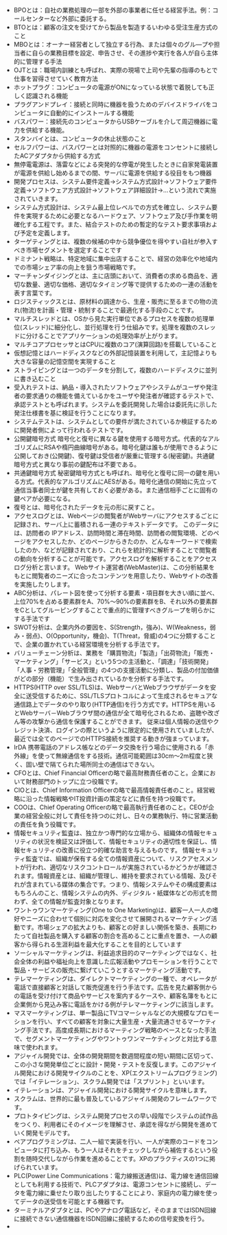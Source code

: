 - BPOとは：自社の業務処理の一部を外部の事業者に任せる経営手法。例：コールセンターなど外部に委託する。
- BTOとは：顧客の注文を受けてから製品を製造するいわゆる受注生産方式のこと
- MBOとは：オーナー経営者として独立する行為、または個々のグル―プや担当者に自らの業務目標を設定、申告させ、その進捗や実行を各人が自ら主体的に管理する手法
- OJTとは：職場内訓練とも呼ばれ、実際の現場で上司や先輩の指導のもとで仕事を習得させていく教育方法
- ホットプラグ：コンピュータの電源がONになっている状態で着脱しても正しく認識される機能
- プラグアンドプレイ：接続と同時に機器を扱うためのデバイスドライバをコンピュータに自動的にインストールする機能
- バスパワー：接続先のコンピュータからUSBケーブルを介して周辺機器に電力を供給する機能。
- スタンバイとは、コンピュータの休止状態のこと
- セルフパワーは、バスパワーとは対照的に機器の電源をコンセントに接続したACアダプタから供給する方式
- 無停電電源は、落雷などによる突発的な停電が発生したときに自家発電装置が電源を供給し始めるまでの間、サーバに電源を供給する役目をもつ機器
- 開発プロセスは、システム要件定義→システム方式設計→ソフトウェア要件定義→ソフトウェア方式設計→ソフトウェア詳細設計→…という流れで実施されていきます。
- システム方式設計は、システム最上位レベルでの方式を確立し、システム要件を実現するために必要となるハードウェア、ソフトウェア及び手作業を明確化する工程です。また、結合テストのための暫定的なテスト要求事項および予定を定義します。
- ターゲティングとは、複数の候補の中から競争優位を得やすい自社が参入すべき市場セグメントを選定することです
- ドミナント戦略は、特定地域に集中出店することで、経営の効率化や地域内での市場シェア率の向上を狙う市場戦略です。
- マーチャンダイジングとは、主に店頭において、消費者の求める商品を、適切な数量、適切な価格、適切なタイミング等で提供するための一連の活動を表す言葉です。
- ロジスティックスとは、原材料の調達から、生産・販売に至るまでの物の流れ(物流)を計画・管理・統制することで最適化する手段のことです。
- マルチスレッドとは、OSから見た実行単位であるプロセスを複数の処理単位(スレッド)に細分化し、並行処理を行う仕組みです。処理を複数のスレッドに分けることでアプリケーションの処理効率が上がります。
- マルチコアプロセッサとはCPUに複数のコア(演算回路)を搭載していること
- 仮想記憶とはハードディスクなどの外部記憶装置を利用して，主記憶よりも大きな容量の記憶空間を実現すること
- ストライピングとは一つのデータを分割して，複数のハードディスクに並列に書き込むこと
- 受入れテストは、納品・導入されたソフトウェアやシステムがユーザや発注者の要求通りの機能を備えているかをユーザや発注者が確認するテストで、承認テストとも呼ばれます。システムを委託開発した場合は委託先に示した発注仕様書を基に検証を行うことになります。
- システムテストは、システムとしての要件が満たされているか検証するために開発者側によって行われるテストです。
- 公開鍵暗号方式
暗号化と復号に異なる鍵を使用する暗号方式。代表的なアルゴリズムにRSAや楕円曲線暗号がある。暗号化鍵は誰もが使用できるように公開しておき(公開鍵)、復号鍵は受信者が厳重に管理する(秘密鍵)。共通鍵暗号方式と異なり事前の鍵配布は不要である。
- 共通鍵暗号方式
秘密鍵暗号方式とも呼ばれ、暗号化と復号に同一の鍵を用いる方式。代表的なアルゴリズムにAESがある。暗号化通信の開始に先立って通信当事者同士が鍵を共有しておく必要がある。また通信相手ごとに固有の鍵ペアが必要になる。
- 復号とは、暗号化されたデータを元の形に戻すこと。
- アクセスログとは、Webページの閲覧者がWebサーバにアクセスするごとに記録され、サーバ上に蓄積される一連のテキストデータです。
このデータには、訪問者の IPアドレス、訪問時間と滞在時間、訪問者の閲覧環境、どのページをアクセスしたか、どのページからきたのか、どんなキーワードで検索したのか、などが記録されており、これらを統計的に解析することで閲覧者の動向を分析することが可能です。アクセスログを解析することをアクセスログ分析と言います。
Webサイト運営者(WebMaster)は、この分析結果をもとに閲覧者のニーズに合ったコンテンツを用意したり、Webサイトの改善を実施したりします。
- ABC分析は、パレート図を使って分析する要素・項目群を大きい順に並べ、上位70%を占める要素群をA、70%～90%の要素群をB、それ以外の要素群をCとしてグルーピングすることで重点的に管理すべきグループを明らかにする手法です
- SWOT分析は、企業内外の要因を、S(Strength，強み)、W(Weakness，弱み・弱点)、O(Opportunity，機会)、T(Threat，脅威)の4つに分類することで、企業の置かれている経営環境を分析する手法です。
- バリューチェーン分析は、業務を「購買物流」「製造」「出荷物流」「販売・マーケティング」「サービス」という5つの主活動と、「調達」「技術開発」「人事・労務管理」「全般管理」の4つの支援活動に分類し、製品の付加価値がどの部分（機能）で生み出されているかを分析する手法です。
- HTTPS(HTTP over SSL/TLS)は、WebサーバとWebブラウザがデータを安全に送受信するために、SSL/TLSプロトコルによって生成されるセキュアな通信路上でデータのやり取り(HTTP通信)を行う方式です。HTTPSを用いるとWebサーバ－Webブラウザ間の通信が全て暗号化されるため、盗聴や改ざん等の攻撃から通信を保護することができます。
従来は個人情報の送信やクレジット決済、ログインの際というように限定的に使用されていましたが、最近では全てのページでのHTTPS接続を推奨する動きが強まっています。
- IrDA
携帯電話のアドレス帳などのデータ交換を行う場合に使用される「赤外線」を使って無線通信をする技術。通信可能範囲は30cm～2m程度と狭く、固い壁で隔てられた場所同士の通信はできない。
- CFOとは、Chief Financial Officerの略で最高財務責任者のこと。企業において財務部門のトップに立つ役職です。
- CIOとは、Chief Information Officerの略で最高情報責任者のこと。経営戦略に沿った情報戦略やIT投資計画の策定などに責任を持つ役職です。
- COOは、Chief Operating Officerの略で最高執行責任者のこと。CEOが企業の経営全般に対して責任を持つのに対し、日々の業務執行、特に営業活動の責任を負う役職です。
- 情報セキュリティ監査は、独立かつ専門的な立場から、組織体の情報セキュリティの状況を検証又は評価して、情報セキュリティの適切性を保証し、情報セキュリティの改善に役立つ的確な助言を与えるものです。
情報セキュリティ監査では、組織が保有する全ての情報資産について、リスクアセスメントが行われ、適切なリスクコントロールが実施されているかどうかが確認されます。情報資産とは、組織が管理し、維持を要求されている情報、及びそれが含まれている媒体の集合です。つまり、情報システムやその構成要素はもちろんのこと、情報システムの内外、ディジタル・紙媒体などの形式を問わず、全ての情報が監査対象となります。
- ワントゥワンマーケティング(One to One Marketing)は、顧客一人一人の嗜好やニーズに合わせて個別に対応を変化させて展開されるマーケティング活動です。市場シェアの拡大よりも、顧客との好ましい関係を築き、長期にわたって自社製品を購入する顧客の割合を高めることに重点を置き、一人の顧客から得られる生涯利益を最大化することを目的としています
- ソーシャルマーケティングは、利益追求目的のマーケティングではなく、社会全体の利益や福祉向上を意識した広報活動やプロモーションを行うことで製品・サービスの販売に繋げていこうとするマーケティング活動です。
- テレマーケティングは、ダイレクトマーケティングの一種で、オペレータが電話で直接顧客と対話して販売促進を行う手法です。広告を見た顧客側からの電話を受け付けて商品やサービスを案内するケースや、顧客名簿をもとに企業側から見込み客に電話をかける例がテレマーケティングに該当します。
- マスマーケティングは、単一製品にTVコマーシャルなどの大規模なプロモーションを行い、すべての顧客を対象に大量生産・大量流通させるマーケティング手法です。高度成長期におけるマーティング戦略のベースとなった手法で、セグメントマーケティングやワントゥワンマーケティングと対比する意味で使われます。
- アジャイル開発では、全体の開発期間を数週間程度の短い期間に区切って、この小さな開発単位ごとに設計・開発・テストを反復します。このアジャイル開発における開発サイクルのことを、XP(エクストリームプログラミング)では「イテレーション」、スクラム開発では「スプリント」といいます。
- イテレーションは、アジャイル開発における開発サイクルを意味します。
- スクラムは、世界的に最も普及しているアジャイル開発のフレームワークです。
- プロトタイピングは、システム開発プロセスの早い段階でシステムの試作品をつくり、利用者にそのイメージを理解させ、承認を得ながら開発を進めていく開発モデルです。
- ペアプログラミングは、二人一組で実装を行い、一人が実際のコードをコンピュータに打ち込み、もう一人はそれをチェックしながら補佐するという役割を随時交代しながら作業を進めることです。XPのプラクティスの1つに掲げられています。
- PLC(Power Line Communications：電力線搬送通信)は、電力線を通信回線としても利用する技術で、PLCアダプタは、電源コンセントに接続し、データを電力線に乗せたり取り出したりすることにより、家庭内の電力線を使ってデータの送受信を可能とする機器です。
- ターミナルアダプタとは、PCやアナログ電話など，そのままではISDN回線に接続できない通信機器をISDN回線に接続するための信号変換を行う。
- 

